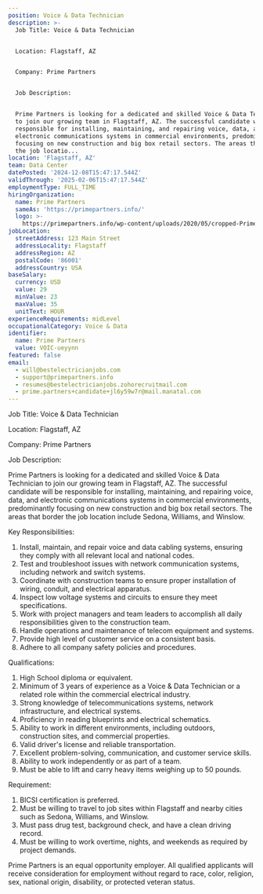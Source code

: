 ```yaml
---
position: Voice & Data Technician
description: >-
  Job Title: Voice & Data Technician


  Location: Flagstaff, AZ


  Company: Prime Partners


  Job Description:


  Prime Partners is looking for a dedicated and skilled Voice & Data Technician
  to join our growing team in Flagstaff, AZ. The successful candidate will be
  responsible for installing, maintaining, and repairing voice, data, and
  electronic communications systems in commercial environments, predominantly
  focusing on new construction and big box retail sectors. The areas that border
  the job locatio...
location: 'Flagstaff, AZ'
team: Data Center
datePosted: '2024-12-08T15:47:17.544Z'
validThrough: '2025-02-06T15:47:17.544Z'
employmentType: FULL_TIME
hiringOrganization:
  name: Prime Partners
  sameAs: 'https://primepartners.info/'
  logo: >-
    https://primepartners.info/wp-content/uploads/2020/05/cropped-Prime-Partners-Logo-NO-BG-1-1.png
jobLocation:
  streetAddress: 123 Main Street
  addressLocality: Flagstaff
  addressRegion: AZ
  postalCode: '86001'
  addressCountry: USA
baseSalary:
  currency: USD
  value: 29
  minValue: 23
  maxValue: 35
  unitText: HOUR
experienceRequirements: midLevel
occupationalCategory: Voice & Data
identifier:
  name: Prime Partners
  value: VOIC-ueyynn
featured: false
email:
  - will@bestelectricianjobs.com
  - support@primepartners.info
  - resumes@bestelectricianjobs.zohorecruitmail.com
  - prime.partners+candidate+jl6y59w7r@mail.manatal.com
---
```




Job Title: Voice & Data Technician

Location: Flagstaff, AZ

Company: Prime Partners

Job Description:

Prime Partners is looking for a dedicated and skilled Voice & Data Technician to join our growing team in Flagstaff, AZ. The successful candidate will be responsible for installing, maintaining, and repairing voice, data, and electronic communications systems in commercial environments, predominantly focusing on new construction and big box retail sectors. The areas that border the job location include Sedona, Williams, and Winslow.

Key Responsibilities:

1. Install, maintain, and repair voice and data cabling systems, ensuring they comply with all relevant local and national codes.
2. Test and troubleshoot issues with network communication systems, including network and switch systems.
3. Coordinate with construction teams to ensure proper installation of wiring, conduit, and electrical apparatus.
4. Inspect low voltage systems and circuits to ensure they meet specifications.
5. Work with project managers and team leaders to accomplish all daily responsibilities given to the construction team.
6. Handle operations and maintenance of telecom equipment and systems.
7. Provide high level of customer service on a consistent basis.
8. Adhere to all company safety policies and procedures.

Qualifications:

1. High School diploma or equivalent.
2. Minimum of 3 years of experience as a Voice & Data Technician or a related role within the commercial electrical industry.
3. Strong knowledge of telecommunications systems, network infrastructure, and electrical systems.
4. Proficiency in reading blueprints and electrical schematics.
5. Ability to work in different environments, including outdoors, construction sites, and commercial properties.
6. Valid driver's license and reliable transportation.
7. Excellent problem-solving, communication, and customer service skills.
8. Ability to work independently or as part of a team.
9. Must be able to lift and carry heavy items weighing up to 50 pounds.

Requirement:

1. BICSI certification is preferred.
2. Must be willing to travel to job sites within Flagstaff and nearby cities such as Sedona, Williams, and Winslow.
3. Must pass drug test, background check, and have a clean driving record.
4. Must be willing to work overtime, nights, and weekends as required by project demands.

Prime Partners is an equal opportunity employer. All qualified applicants will receive consideration for employment without regard to race, color, religion, sex, national origin, disability, or protected veteran status.